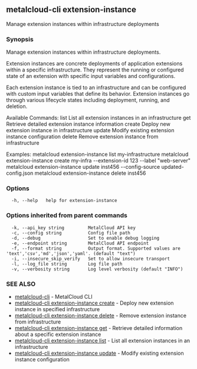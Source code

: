 ## metalcloud-cli extension-instance

Manage extension instances within infrastructure deployments

### Synopsis

Manage extension instances within infrastructure deployments.

Extension instances are concrete deployments of application extensions within a specific infrastructure.
They represent the running or configured state of an extension with specific input variables and configurations.

Each extension instance is tied to an infrastructure and can be configured with custom input
variables that define its behavior. Extension instances go through various lifecycle states
including deployment, running, and deletion.

Available Commands:
  list     List all extension instances in an infrastructure
  get      Retrieve detailed extension instance information
  create   Deploy new extension instance in infrastructure
  update   Modify existing extension instance configuration
  delete   Remove extension instance from infrastructure

Examples:
  metalcloud extension-instance list my-infrastructure
  metalcloud extension-instance create my-infra --extension-id 123 --label "web-server"
  metalcloud extension-instance update inst456 --config-source updated-config.json
  metalcloud extension-instance delete inst456

### Options

```
  -h, --help   help for extension-instance
```

### Options inherited from parent commands

```
  -k, --api_key string         MetalCloud API key
  -c, --config string          Config file path
  -d, --debug                  Set to enable debug logging
  -e, --endpoint string        MetalCloud API endpoint
  -f, --format string          Output format. Supported values are 'text','csv','md','json','yaml'. (default "text")
  -i, --insecure_skip_verify   Set to allow insecure transport
  -l, --log_file string        Log file path
  -v, --verbosity string       Log level verbosity (default "INFO")
```

### SEE ALSO

* [metalcloud-cli](metalcloud-cli.md)	 - MetalCloud CLI
* [metalcloud-cli extension-instance create](metalcloud-cli_extension-instance_create.md)	 - Deploy new extension instance in specified infrastructure
* [metalcloud-cli extension-instance delete](metalcloud-cli_extension-instance_delete.md)	 - Remove extension instance from infrastructure
* [metalcloud-cli extension-instance get](metalcloud-cli_extension-instance_get.md)	 - Retrieve detailed information about a specific extension instance
* [metalcloud-cli extension-instance list](metalcloud-cli_extension-instance_list.md)	 - List all extension instances in an infrastructure
* [metalcloud-cli extension-instance update](metalcloud-cli_extension-instance_update.md)	 - Modify existing extension instance configuration

